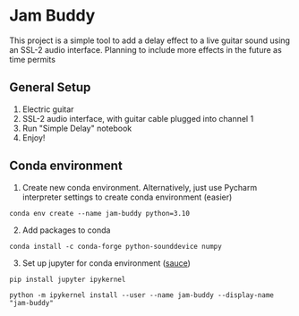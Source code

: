 # Jam Buddy

This project is a simple tool to add a delay effect to a live guitar sound using an SSL-2 audio interface.  Planning to include more effects in the future as time permits

## General Setup

1. Electric guitar
2. SSL-2 audio interface, with guitar cable plugged into channel 1
3. Run "Simple Delay" notebook
4. Enjoy!


## Conda environment

1. Create new conda environment. Alternatively, just use Pycharm interpreter settings to create conda environment (easier)
```
conda env create --name jam-buddy python=3.10
```
2. Add packages to conda
```
conda install -c conda-forge python-sounddevice numpy
```
3. Set up jupyter for conda environment ([sauce](https://stackoverflow.com/questions/39604271/conda-environments-not-showing-up-in-jupyter-notebook))

```
pip install jupyter ipykernel
```
```
python -m ipykernel install --user --name jam-buddy --display-name "jam-buddy"
```